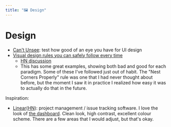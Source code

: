 ```yaml
---
title: "🖼 Design"
---
```

# Design

- [Can't Unsee](https://cantunsee.space/): test how good of an eye you have for
  UI design
- [Visual design rules you can safely follow every
  time](https://anthonyhobday.com/sideprojects/saferules/)
  - [HN discussion](https://news.ycombinator.com/item?id=34684761)
  - This has some great examples, showing both bad and good for each paradigm.
    Some of these I've followed just out of habit. The "Nest Corners Properly"
    rule was one that I had never thought about before, but the moment I saw it
    in practice I realized how easy it was to actually do that in the future.

Inspiration:

- [Linear](https://linear.app)([HN](https://news.ycombinator.com/item?id=33199304)):
  project management / issue tracking software. I love the look of [the
  dashboard](https://linear.app/_next/image?url=%2F_next%2Fstatic%2Fmedia%2Fhero%404x.15e3a396.jpg&w=3840&q=75).
  Clean look, high contrast, excellent colour scheme. There are a few areas that
  I would adjust, but that's okay.
